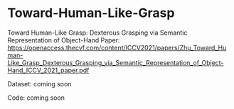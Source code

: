 # Toward-Human-Like-Grasp
Toward Human-Like Grasp: Dexterous Grasping via Semantic Representation of Object-Hand
Paper: https://openaccess.thecvf.com/content/ICCV2021/papers/Zhu_Toward_Human-Like_Grasp_Dexterous_Grasping_via_Semantic_Representation_of_Object-Hand_ICCV_2021_paper.pdf

Dataset: coming soon

Code: coming soon

